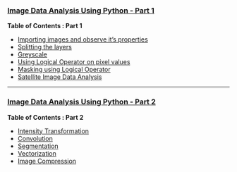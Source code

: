
### [Image Data Analysis Using Python - Part 1](https://iphton.github.io/iphton.github.io/Image-Processing-in-Python-Part-1/)


**Table of Contents : Part 1**

- [Importing images and observe it’s properties](https://github.com/iphton/Image-Data-Analysis-Using-Pythons/tree/gh-pages/Scripts)
- [Splitting the layers](https://github.com/iphton/Image-Data-Analysis-Using-Pythons/blob/gh-pages/Scripts/Splitting%20Layers.py)
- [Greyscale](https://github.com/iphton/Image-Data-Analysis-Using-Pythons/blob/gh-pages/Scripts/Greyscale_Image.py)
- [Using Logical Operator on pixel values](https://github.com/iphton/Image-Data-Analysis-Using-Pythons/blob/gh-pages/Scripts/logical_operator_image_processing.py)
- [Masking using Logical Operator](https://github.com/iphton/Image-Data-Analysis-Using-Pythons/blob/gh-pages/Scripts/Masking_Imaging.py)
- [Satellite Image Data Analysis](https://github.com/iphton/Image-Data-Analysis-Using-Pythons/blob/gh-pages/Scripts/satellite_img_processing.py)

---

### [Image Data Analysis Using Python - Part 2](https://iphton.github.io/iphton.github.io/Image-Processing-in-Python-Part-2/)

**Table of Contents : Part 2**

- [Intensity Transformation](https://github.com/iphton/Image-Data-Analysis-Using-Pythons/tree/gh-pages/Basic%20Intensity%20Transformation)
- [Convolution](https://github.com/iphton/Image-Data-Analysis-Using-Pythons/tree/gh-pages/Convolution)
- [Segmentation](https://github.com/iphton/Image-Data-Analysis-Using-Pythons/tree/gh-pages/Segmentation)
- [Vectorization](https://github.com/iphton/Image-Data-Analysis-Using-Pythons/tree/gh-pages/Vectorization)
- [Image Compression](https://github.com/iphton/Image-Data-Analysis-Using-Pythons/tree/gh-pages/Autoencoder%20Image%20Compression)


